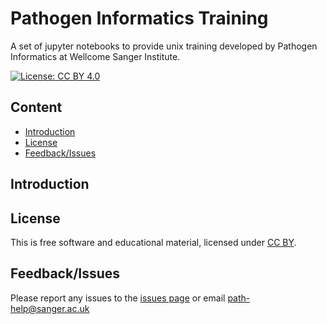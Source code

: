 # Pathogen Informatics Training

A set of jupyter notebooks to provide unix training developed by Pathogen Informatics at Wellcome Sanger Institute.

<!-- [![Build Status](https://travis-ci.org/sanger-pathogens/pathogen-informatics-training.svg?branch=master)](https://travis-ci.org/sanger-pathogens/pathogen-informatics-training) -->

[![License: CC BY 4.0](https://img.shields.io/badge/License-CC%20BY%204.0-brightgreen.svg)](https://github.com/sanger-pathogens/pathogen-informatics-training/blob/master/LICENSE)

## Content

- [Introduction](#introduction)
- [License](#license)
- [Feedback/Issues](#feedbackissues)

## Introduction

## License

This is free software and educational material, licensed under [CC BY](https://github.com/sanger-pathogens/pathogen-informatics-training/blob/master/LICENSE).

## Feedback/Issues

Please report any issues to the [issues page](https://github.com/sanger-pathogens/unix-training/issues) or email path-help@sanger.ac.uk
